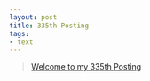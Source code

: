 ```yaml
---
layout: post
title: 335th Posting
tags: 
- text
---
```


> [Welcome to my 335th Posting](https://janghan-kor.tistory.com/1347)
